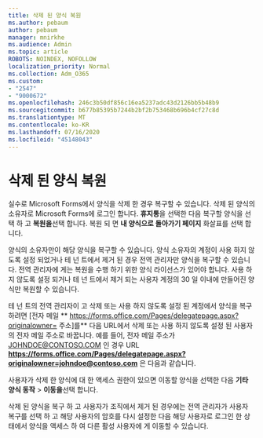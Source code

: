 ```yaml
---
title: 삭제 된 양식 복원
ms.author: pebaum
author: pebaum
manager: mnirkhe
ms.audience: Admin
ms.topic: article
ROBOTS: NOINDEX, NOFOLLOW
localization_priority: Normal
ms.collection: Adm_O365
ms.custom:
- "2547"
- "9000672"
ms.openlocfilehash: 246c3b50df856c16ea5237adc43d2126bb5b48b9
ms.sourcegitcommit: b677b85395b7244b2bf2b753468b696b4cf27c8d
ms.translationtype: MT
ms.contentlocale: ko-KR
ms.lasthandoff: 07/16/2020
ms.locfileid: "45148043"
---
```

# <a name="restore-a-deleted-form"></a>삭제 된 양식 복원

실수로 Microsoft Forms에서 양식을 삭제 한 경우 복구할 수 있습니다. 삭제 된 양식의 소유자로 Microsoft Forms에 로그인 합니다. **휴지통**을 선택한 다음 복구할 양식을 선택 하 고 **복원을**선택 합니다. 복원 되 면 **내 양식으로 돌아가기 페이지** 화살표를 선택 합니다.

양식의 소유자만이 해당 양식을 복구할 수 있습니다. 양식 소유자의 계정이 사용 하지 않도록 설정 되었거나 테 넌 트에서 제거 된 경우 전역 관리자만 양식을 복구할 수 있습니다. 전역 관리자에 게는 복원을 수행 하기 위한 양식 라이선스가 있어야 합니다. 사용 하지 않도록 설정 되거나 테 넌 트에서 제거 되는 사용자 계정의 30 일 이내에 만들어진 양식만 복원할 수 있습니다.

테 넌 트의 전역 관리자이 고 삭제 또는 사용 하지 않도록 설정 된 계정에서 양식을 복구 하려면 [전자 메일 ** https://forms.office.com/Pages/delegatepage.aspx?originalowner= 주소]를** 다음 URL에서 삭제 또는 사용 하지 않도록 설정 된 사용자의 전자 메일 주소로 바꿉니다. 예를 들어, 전자 메일 주소가 JOHNDOE@CONTOSO.COM 인 경우 URL **https://forms.office.com/Pages/delegatepage.aspx?originalowner=johndoe@contoso.com** 은 다음과 같습니다. 

사용자가 삭제 한 양식에 대 한 액세스 권한이 있으면 이동할 양식을 선택한 다음 **기타 양식 동작**  >  **이동을**선택 합니다.

삭제 된 양식을 복구 하 고 사용자가 조직에서 제거 된 경우에는 전역 관리자가 사용자 복구를 선택 하 고 해당 사용자의 암호를 다시 설정한 다음 해당 사용자로 로그인 한 상태에서 양식을 액세스 하 여 다른 활성 사용자에 게 이동할 수 있습니다. 